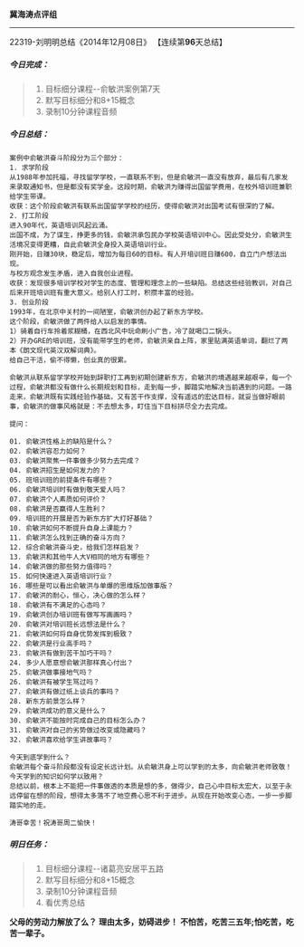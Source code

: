 **冀海涛点评组**

------

22319-刘明明总结《2014年12月08日》
【连续第**96**天总结】

##### __今日完成：__
>1. 目标细分课程--俞敏洪案例第7天
>2. 默写目标细分和8+15概念
>3. 录制10分钟课程音频

##### __今日总结：__
	案例中俞敏洪奋斗阶段分为三个部分：
	1. 求学阶段
	从1988年参加托福，寻找留学学校，一直联系不到，但是俞敏洪一直没有放弃，最后有几家发来录取通知书，但是都没有奖学金。这段时期，俞敏洪为赚得出国留学费用，在校外培训班兼职给学生带课。
	收获：这个阶段俞敏洪有联系出国留学学校的经历，使得俞敏洪对出国考试有很深的了解。
	2. 打工阶段
	进入90年代，英语培训风起云涌。
	出国不成，为了谋生，挣更多的钱，俞敏洪承包民办学校英语培训中心。因此受处分，俞敏洪生活境况变得更糟，自此俞敏洪全身投入英语培训行业。
	刚开始，日赚30块，稳定后，增加为每日60的目标。有人开培训班日赚600，自立门户想法出现。
	与校方观念发生矛盾，进入自我创业进程。
	收获：发现很多培训学校对学生的态度、管理和理念上的一些缺陷。总结这些经验教训，对自己后来开班培训班有重大意义。给别人打工时，积攒丰富的经验。
	3. 创业阶段
	1993年，在北京中关村的一间陋室，俞敏洪创办起了新东方学校。
	这个阶段，俞敏洪做了两件给人以启发的事情。
	1）骑着自行车拎着浆糊桶，在西北风中玩命刷小广告，冷了就喝口二锅头。
	2）开办GRE的培训班，没有能带学生的老师，俞敏洪亲自上阵，家里贴满英语单词，翻烂了两本《朗文现代英汉双解词典》。
	给自己干活，偷不得懒，创业真的很累。
	
	俞敏洪从联系留学学校开始到辞职打工再到初期创建新东方，俞敏洪的境遇越来越艰辛，每一个过程，俞敏洪都没有做什么长期规划和目标，走到每一步，脚踏实地解决当前遇到的问题。一路走来，俞敏洪既有实践经验作基础，又有苦干作支撑，没有遥远的宏达目标，就妥当做好眼前事，俞敏洪的做事风格就是：不去想太多，盯住当下目标拼尽全力去完成。
	
	提问：
	
	01. 俞敏洪性格上的缺陷是什么？
	02. 俞敏洪容忍力如何？
	03. 俞敏洪聚焦一件事做多少努力去完成？
	04. 俞敏洪招生是如何发力的？
	05. 班培训班的前提条件有哪些？
	06. 俞敏洪培训时有做到敬天爱人吗？
	07. 俞敏洪个人素质如何评价？
	08. 俞敏洪是否赢得人生胜利？
	09. 培训班的开展是否为新东方扩大打好基础？
	10. 俞敏洪如何不断提升自身上课能力？
	11. 俞敏洪怎么找到正确的奋斗方向？
	12. 综合俞敏洪奋斗史，给我们怎样启发？
	13. 俞敏洪和其他牛人大V相同的地方有哪些？
	14. 俞敏洪做的那些努力值得吗？
	15. 如何快速进入英语培训行业？
	16. 哪些是可以看出俞敏洪与单爆的思维版加做事版？
	17. 俞敏洪的耐心，恒心，决心做的怎么样？
	18. 俞敏洪有不满足的心态吗？
	19. 俞敏洪创办培训班有做写写画画吗？
	20. 俞敏洪对培训班长远想法是什么？
	21. 俞敏洪如何将自身优势发挥到极致？
	22. 俞敏洪是行业高手吗？
	23. 俞敏洪有做到苦干加巧干吗？
	24. 多少人愿意想俞敏洪那样真心付出？
	25. 俞敏洪做事接地气吗？
	26. 俞敏洪有被学生骂过吗？
	27. 俞敏洪有做过纸上谈兵的事吗？
	28. 新东方前景怎么样？
	29. 俞敏洪成功的意义是什么？
	30. 俞敏洪不能按时完成自己的目标怎么办？
	31. 俞敏洪对自己的劣势做过改变或隐藏吗？
	32. 俞敏洪喜欢给学生讲故事吗？
	
	今天到底学到什么？
	俞敏洪每个奋斗阶段都没有设定长远计划。从俞敏洪身上可以学到的太多，向俞敏洪老师致敬！
    今天学到的知识如何学以致用？
	总结以前，根本上不能把一件事做透的本质是想的多，做得少，自己心中目标太宏大，以至于永远停留在想的阶段，想得太多落不了地空费心思不利于进步。从现在开始改变心态，一步一步脚踏实地的走。
	
    涛哥幸苦！祝涛哥周二愉快！
##### __明日任务：__
>1. 目标细分课程--诸葛亮安居平五路
>2. 默写目标细分和8+15概念
>3. 录制10分钟课程音频
>4. 看优秀总结

**父母的劳动力解放了么？**
**理由太多，妨碍进步！**
**不怕苦，吃苦三五年;怕吃苦，吃苦一辈子。**  